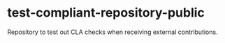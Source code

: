 # test-compliant-repository-public
Repository to test out CLA checks when receiving external contributions.
